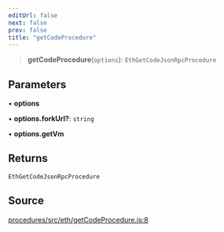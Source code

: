 ```yaml
---
editUrl: false
next: false
prev: false
title: "getCodeProcedure"
---
```


> **getCodeProcedure**(`options`): `EthGetCodeJsonRpcProcedure`

## Parameters

• **options**

• **options\.forkUrl?**: `string`

• **options\.getVm**

## Returns

`EthGetCodeJsonRpcProcedure`

## Source

[procedures/src/eth/getCodeProcedure.js:8](https://github.com/evmts/tevm-monorepo/blob/main/packages/procedures/src/eth/getCodeProcedure.js#L8)
